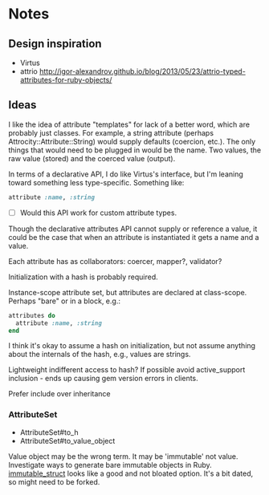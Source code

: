 Notes
=====

Design inspiration
------------------

- Virtus
- attrio
  http://igor-alexandrov.github.io/blog/2013/05/23/attrio-typed-attributes-for-ruby-objects/

Ideas
-----

I like the idea of attribute "templates" for lack of a better word, which are
probably just classes. For example, a string attribute (perhaps
Attrocity::Attribute::String) would supply defaults (coercion, etc.). The only
things that would need to be plugged in would be the name. Two values, the raw
value (stored) and the coerced value (output).

In terms of a declarative API, I do like Virtus's interface, but I'm leaning
toward something less type-specific. Something like:

```ruby
attribute :name, :string
```

- [ ] Would this API work for custom attribute types.

Though the declarative attributes API cannot supply or reference a value, it
could be the case that when an attribute is instantiated it gets a name and a
value.

Each attribute has as collaborators: coercer, mapper?, validator?

Initialization with a hash is probably required.

Instance-scope attribute set, but attributes are declared at class-scope.
Perhaps "bare" or in a block, e.g.:

```ruby
attributes do
  attribute :name, :string
end
```

I think it's okay to assume a hash on initialization, but not assume anything
about the internals of the hash, e.g., values are strings.

Lightweight indifferent access to hash? If possible avoid active_support
inclusion - ends up causing gem version errors in clients.

Prefer include over inheritance

### AttributeSet

- AttributeSet#to_h
- AttributeSet#to_value_object

Value object may be the wrong term. It may be 'immutable' not value. Investigate
ways to generate bare immutable objects in Ruby.
[immutable_struct](https://github.com/iconara/immutable_struct) looks like a
good and not bloated option. It's a bit dated, so might need to be forked.


